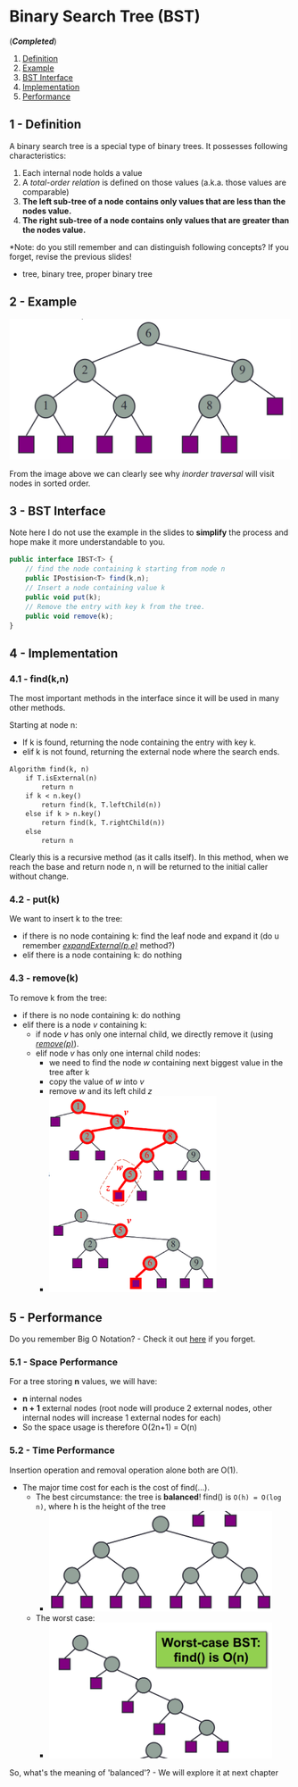 # Binary Search Tree (BST)
(_**Completed**_)
1. [Definition](#1)
2. [Example](#2)
3. [BST Interface](#3)
4. [Implementation](#4)
5. [Performance](#5)

## 1 - Definition <a name="1"></a>
A binary search tree is a special type of binary trees. It possesses following characteristics:
1. Each internal node holds a value
2. A _total-order relation_ is defined on those values (a.k.a. those values are comparable)
3. **The left sub-tree of a node contains only values that are less than the nodes value.**
4. **The right sub-tree of a node contains only values that are greater than the nodes value.**

*Note: do you still remember and can distinguish following concepts? If you forget, revise the previous slides!
- tree, binary tree, proper binary tree

## 2 - Example <a name="2"></a>
<div align="center">
<img src="./img/bst.png" width = "600">
</div>

From the image above we can clearly see why _inorder traversal_ will visit nodes in sorted order.

## 3 - BST Interface <a name="3"></a>
Note here I do not use the example in the slides to **simplify** the process and hope make it more understandable to you.
``` javascript
public interface IBST<T> {
    // find the node containing k starting from node n
    public IPostision<T> find(k,n);
    // Insert a node containing value k
    public void put(k); 
    // Remove the entry with key k from the tree.
    public void remove(k);
}
```

## 4 - Implementation <a name="4"></a>
### 4.1 - find(k,n) 
The most important methods in the interface since it will be used in many other methods.

Starting at node n:
- If k is found, returning the node containing the entry with key k.
- elif k is not found, returning the external node where the search ends.
 


```
Algorithm find(k, n)
    if T.isExternal(n)
        return n
    if k < n.key()
        return find(k, T.leftChild(n))
    else if k > n.key()
        return find(k, T.rightChild(n))
    else
        return n
```
Clearly this is a recursive method (as it calls itself). In this method, when we reach the base and return node n, n will
be returned to the initial caller without change.
### 4.2 - put(k)
We want to insert k to the tree:
- if there is no node containing k: find the leaf node and expand it (do u remember [_expandExternal(p,e)_](03-binary-trees.md) method?)
- elif there is a node containing k: do nothing

### 4.3 - remove(k)
To remove k from the tree:
- if there is no node containing k: do nothing
- elif there is a node _v_ containing k:
  - if node _v_ has only one internal child, we directly remove it (using [_remove(p)_](03-binary-trees.md)).
  - elif node _v_ has only one internal child nodes:
    - we need to find the node _w_ containing next biggest value in the tree after k
    - copy the value of _w_ into _v_
    - remove _w_ and its left child _z_
    - <img src="./img/bst-remove.png" width = "300">

## 5 - Performance <a name="5"></a>
Do you remember Big O Notation? - Check it out [here](01-intro.md) if you forget.
### 5.1 - Space Performance
For a tree storing **n** values, we will have:
- **n** internal nodes
- **n + 1** external nodes (root node will produce 2 external nodes, other internal nodes will increase 1 external nodes for each)
- So the space usage is therefore O(2n+1) = O(n)
### 5.2 - Time Performance
Insertion operation and removal operation alone both are O(1). 
- The major time cost for each is the cost of find(…).
  - The best circumstance: the tree is **balanced**! find() is `O(h) = O(log n)`, where h is the height of the tree
    - <img src="./img/balanced.png" width = "400">
  - The worst case: 
    - <img src="./img/worst.png" width = "400">

So, what's the meaning of 'balanced'? - We will explore it at next chapter